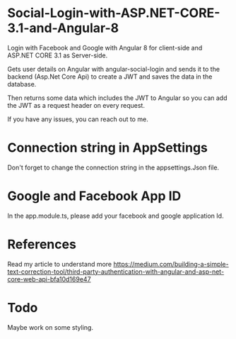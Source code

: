 # Social-Login-with-ASP.NET-CORE-3.1-and-Angular-8
Login with Facebook and Google with Angular 8 for client-side and ASP.NET CORE 3.1 as Server-side.

Gets user details on Angular with angular-social-login and sends it to the backend (Asp.Net Core Api) to create a JWT and saves the data in the database.

Then returns some data which includes the JWT to Angular so you can add the JWT as a request header on every request.

If you have any issues, you can reach out to me.


# Connection string in AppSettings
Don't forget to change the connection string in the appsettings.Json file.

# Google and Facebook App ID
In the app.module.ts, please add your facebook and google application Id.

# References
Read my article to understand more https://medium.com/building-a-simple-text-correction-tool/third-party-authentication-with-angular-and-asp-net-core-web-api-bfa10d169e47

# Todo
Maybe work on some styling.

